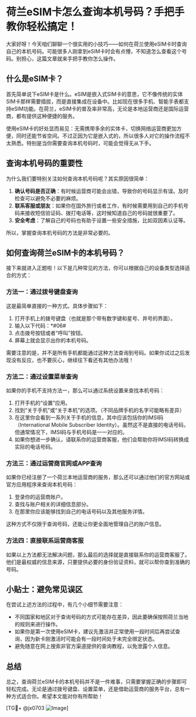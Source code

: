 # 荷兰eSIM卡怎么查询本机号码？手把手教你轻松搞定！

大家好呀！今天咱们聊聊一个很实用的小技巧——如何在荷兰使用eSIM卡时查询自己的本机号码。可能很多人刚拿到eSIM卡时会有点懵，不知道怎么查看这个号码。别担心，这篇文章就来手把手教你怎么操作。

## 什么是eSIM卡？

首先简单说下eSIM卡是什么。eSIM是嵌入式SIM卡的意思，它不像传统的实体SIM卡那样需要插拔，而是直接集成在设备中。比如现在很多手机、智能手表都支持eSIM功能。在荷兰，eSIM卡的普及率非常高，无论是本地运营商还是国际运营商，都有提供这种便捷的服务。

使用eSIM卡的好处显而易见：无需携带多余的实体卡，切换网络运营商更加方便，同时还能节省空间。不过正因为它是嵌入式的，所以很多人对它的操作流程不太熟悉。特别是当你需要查询本机号码时，可能会觉得无从下手。

## 查询本机号码的重要性

为什么我们要特别关注如何查询本机号码呢？其实原因很简单：

1. **确认号码是否正确**：有时候运营商可能会出错，导致你的号码显示有误。及时检查可以避免不必要的麻烦。
2. **联系客服或朋友**：如果你在国外旅行或者工作，有时候需要用到自己的手机号码来接收短信验证码、拨打电话等，这时候知道自己的号码就很重要了。
3. **安全考虑**：了解自己的号码也有助于设置一些安全措施，比如双因素认证等。

所以，掌握查询本机号码的方法是非常必要的。

## 如何查询荷兰eSIM卡的本机号码？

接下来就进入正题啦！以下是几种常见的方法，你可以根据自己的设备类型选择适合的方式：

### 方法一：通过拨号键盘查询

这是最简单直接的一种方式。具体步骤如下：

1. 打开手机上的拨号键盘（也就是那个带有数字键和星号、井号的界面）。
2. 输入以下代码：*#06#
3. 点击拨号按钮或者“呼叫”按钮。
4. 屏幕上就会显示出你的本机号码。

需要注意的是，并不是所有手机都能通过这种方法查询到号码。如果你试过之后发现没有反应，也不要灰心，继续往下看还有其他办法哦！

### 方法二：通过设置菜单查询

如果你的手机不支持方法一，那么可以通过系统设置来查找本机号码：

1. 打开手机的“设置”应用。
2. 找到“关于手机”或“关于本机”的选项。（不同品牌手机的名字可能略有差异）
3. 在这里你会看到一系列关于手机的信息，其中应该包括你的IMSI码（International Mobile Subscriber Identity）。虽然这不是直接的电话号码，但通常情况下，IMSI码与手机号码是一一对应的。
4. 如果你想进一步确认，请联系你的运营商客服，他们会帮助你将IMSI码转换成实际的电话号码。

### 方法三：通过运营商官网或APP查询

如果你已经注册了一个荷兰本地运营商的服务，那么还可以通过他们的官方网站或官方应用程序来查询本机号码：

1. 登录你的运营商账户。
2. 查找与账户相关的详细信息部分。
3. 在那里你应该能够找到自己的电话号码以及其他服务详情。

这种方式不仅限于查询号码，还能让你更全面地管理自己的账户信息。

### 方法四：直接联系运营商客服

如果以上方法都无法解决问题，那么最后的选择就是直接联系你的运营商客服了。他们是最权威的信息来源，只要提供必要的身份验证资料，就可以帮你查到准确的号码。

## 小贴士：避免常见误区

在尝试上述方法的过程中，有几个小细节需要注意：

- 不同国家和地区对于查询号码的方式可能存在差异，因此要确保按照荷兰当地的规则来进行操作。
- 如果你是第一次使用eSIM卡，建议先激活并正常使用一段时间后再尝试查询，因为新卡刚激活时可能会有一段时间处于未完全绑定状态。
- 避免随意在网上搜索非官方渠道提供的查询教程，以免泄露个人信息。

## 总结

总之，查询荷兰eSIM卡的本机号码并不是一件难事，只需要掌握正确的步骤即可轻松完成。无论是通过拨号键盘、设置菜单，还是借助运营商的服务平台，总有一种方式适合你。希望本文能对你有所帮助！

[TG💪+ @jx0703 ![Image](https://github.com/user-attachments/assets/dbca1d08-cadb-493c-b0ec-ad6f7a83f270)]